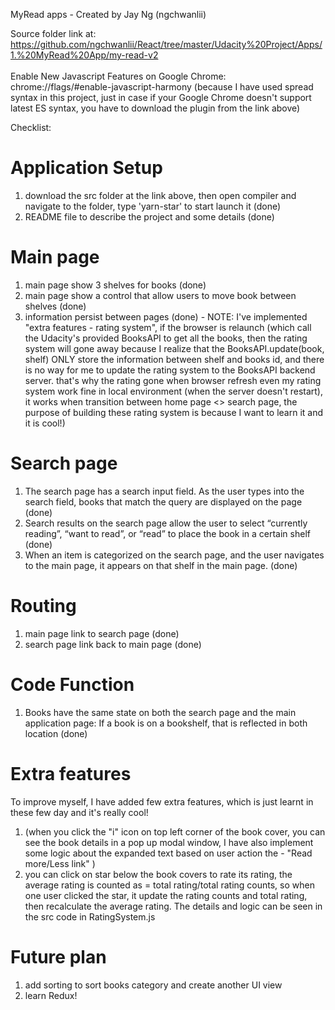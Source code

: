 MyRead apps - Created by Jay Ng (ngchwanlii)

Source folder link at: https://github.com/ngchwanlii/React/tree/master/Udacity%20Project/Apps/1.%20MyRead%20App/my-read-v2
<br />
<br />
Enable New Javascript Features on Google Chrome: chrome://flags/#enable-javascript-harmony (because I have used spread syntax in this project, just in case if your Google Chrome doesn't support latest ES syntax, you have to download the plugin from the link above)

Checklist:

# Application Setup
1. download the src folder at the link above, then open compiler and navigate to the folder, type 'yarn-star' to start launch it (done)
2.  README file to describe the project and some details (done)

# Main page
1. main page show 3 shelves for books (done)
2. main page show a control that allow users to move book between shelves (done)
3. information persist between pages (done) - NOTE: I've implemented "extra features - rating system", if the browser is relaunch (which call the Udacity's provided BooksAPI to get all the books, then the rating system will gone away because I realize that the BooksAPI.update(book, shelf) ONLY store the information between shelf and books id, and there is no way for me to update the rating system to the BooksAPI backend server. that's why the rating gone when browser refresh even my rating system work fine in local environment (when the server doesn't restart), it works when transition between home page <> search page, the purpose of building these rating system is because I want to learn it and it is cool!)

# Search page
1. The search page has a search input field. As the user types into the search field, books that match the query are displayed on the page (done)
2. Search results on the search page allow the user to select “currently reading”, “want to read”, or “read” to place the book in a certain shelf (done)
3. When an item is categorized on the search page, and the user navigates to the main page, it appears on that shelf in the main page. (done)

# Routing
1. main page link to search page (done)
2. search page link back to main page (done)

# Code Function
1. Books have the same state on both the search page and the main application page: If a book is on a bookshelf, that is reflected in both location (done)

# Extra features
To improve myself, I have added few extra features, which is just learnt in these few day and it's really cool!
1. <Book details informaton> (when you click the "i" icon on top left corner of the book cover, you can see the book details in a pop up modal window, I have also implement some logic about the expanded text based on user action the - "Read more/Less link" )
2. <Rating System> you can click on star below the book covers to rate its rating, the average rating is counted as = total rating/total rating counts, so when one user clicked the star, it update the rating counts and total rating, then recalculate the average rating. The details and logic can be seen in the src code in RatingSystem.js

# Future plan
1. add sorting to sort books category and create another UI view
2. learn Redux!
